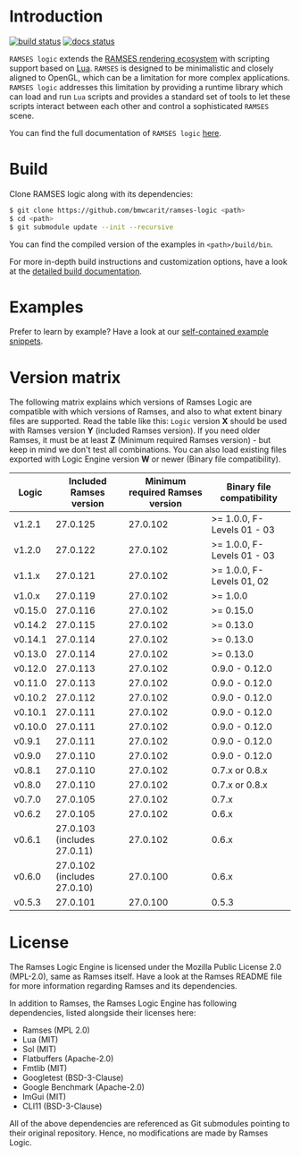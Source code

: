 # Introduction


[![build status](https://github.com/bmwcarit/ramses-logic/workflows/CMake/badge.svg?branch=master)](https://github.com/bmwcarit/ramses-logic/actions?query=branch%3Amaster) [![docs status](https://readthedocs.org/projects/ramses-logic/badge/?style=flat)](https://ramses-logic.readthedocs.io/en/latest/)

`RAMSES logic` extends the [RAMSES rendering ecosystem](https://ramses-sdk.readthedocs.io/) with scripting support based on
[Lua](https://github.com/lua/lua). `RAMSES` is designed to be minimalistic and closely aligned to OpenGL, which can be a
limitation for more complex applications. `RAMSES logic` addresses this limitation by providing a runtime library which can
load and run `Lua` scripts and provides a standard set of tools to let these scripts interact between each other and control
a sophisticated `RAMSES` scene.

You can find the full documentation of `RAMSES logic` [here](https://ramses-logic.readthedocs.io/).

# Build

Clone RAMSES logic along with its dependencies:

```bash
$ git clone https://github.com/bmwcarit/ramses-logic <path>
$ cd <path>
$ git submodule update --init --recursive
```

You can find the compiled version of the examples in `<path>/build/bin`.

For more in-depth build instructions and customization options, have a look at
the [detailed build documentation](https://ramses-logic.readthedocs.io/en/latest/build.html).

# Examples

Prefer to learn by example? Have a look at our [self-contained example snippets](https://ramses-logic.readthedocs.io/en/latest/api.html#list-of-all-examples).

# Version matrix

The following matrix explains which versions of Ramses Logic are compatible with which versions of Ramses, and also
to what extent binary files are supported. Read the table like this: `Logic` version **X** should be used with
Ramses version **Y** (included Ramses version). If you need older Ramses, it must be at least **Z**
(Minimum required Ramses version) - but keep in mind we don't test all combinations. You can also load
existing files exported with Logic Engine version **W** or newer (Binary file compatibility).

|Logic     | Included Ramses version       | Minimum required Ramses version    | Binary file compatibility    |
|----------|-------------------------------|------------------------------------|------------------------------|
|v1.2.1    | 27.0.125                      | 27.0.102                           | >= 1.0.0, F-Levels 01 - 03   |
|v1.2.0    | 27.0.122                      | 27.0.102                           | >= 1.0.0, F-Levels 01 - 03   |
|v1.1.x    | 27.0.121                      | 27.0.102                           | >= 1.0.0, F-Levels 01, 02    |
|v1.0.x    | 27.0.119                      | 27.0.102                           | >= 1.0.0                     |
|v0.15.0   | 27.0.116                      | 27.0.102                           | >= 0.15.0                    |
|v0.14.2   | 27.0.115                      | 27.0.102                           | >= 0.13.0                    |
|v0.14.1   | 27.0.114                      | 27.0.102                           | >= 0.13.0                    |
|v0.13.0   | 27.0.114                      | 27.0.102                           | >= 0.13.0                    |
|v0.12.0   | 27.0.113                      | 27.0.102                           | 0.9.0 - 0.12.0               |
|v0.11.0   | 27.0.113                      | 27.0.102                           | 0.9.0 - 0.12.0               |
|v0.10.2   | 27.0.112                      | 27.0.102                           | 0.9.0 - 0.12.0               |
|v0.10.1   | 27.0.111                      | 27.0.102                           | 0.9.0 - 0.12.0               |
|v0.10.0   | 27.0.111                      | 27.0.102                           | 0.9.0 - 0.12.0               |
|v0.9.1    | 27.0.111                      | 27.0.102                           | 0.9.0 - 0.12.0               |
|v0.9.0    | 27.0.110                      | 27.0.102                           | 0.9.0 - 0.12.0               |
|v0.8.1    | 27.0.110                      | 27.0.102                           | 0.7.x or 0.8.x               |
|v0.8.0    | 27.0.110                      | 27.0.102                           | 0.7.x or 0.8.x               |
|v0.7.0    | 27.0.105                      | 27.0.102                           | 0.7.x                        |
|v0.6.2    | 27.0.105                      | 27.0.102                           | 0.6.x                        |
|v0.6.1    | 27.0.103 (includes 27.0.11)   | 27.0.102                           | 0.6.x                        |
|v0.6.0    | 27.0.102 (includes 27.0.10)   | 27.0.100                           | 0.6.x                        |
|v0.5.3    | 27.0.101                      | 27.0.100                           | 0.5.3                        |

# License

The Ramses Logic Engine is licensed under the Mozilla Public License 2.0 (MPL-2.0),
same as Ramses itself. Have a look at the Ramses README file for more information
regarding Ramses and its dependencies.

In addition to Ramses, the Ramses Logic Engine has following dependencies,
listed alongside their licenses here:

* Ramses (MPL 2.0)
* Lua (MIT)
* Sol (MIT)
* Flatbuffers (Apache-2.0)
* Fmtlib (MIT)
* Googletest (BSD-3-Clause)
* Google Benchmark (Apache-2.0)
* ImGui (MIT)
* CLI11 (BSD-3-Clause)

All of the above dependencies are referenced as Git submodules pointing to their original
repository. Hence, no modifications are made by Ramses Logic.


